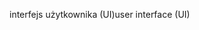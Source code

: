 <span data-ttu-id="d8ef6-101">interfejs użytkownika (UI)</span><span class="sxs-lookup"><span data-stu-id="d8ef6-101">user interface (UI)</span></span>